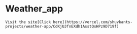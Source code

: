 # Weather_app

```
Visit the site[Click here](https://vercel.com/shuvkants-projects/weather-app/CdKjUJfnEXdh1AsstQsHPz9D719f)

```
